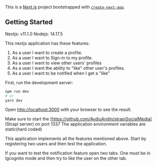 This is a [Next.js](https://nextjs.org/) project bootstrapped with [`create-next-app`](https://github.com/vercel/next.js/tree/canary/packages/create-next-app).

## Getting Started

Nextjs: v11.1.0
Nodejs: 14.17.5

This nextjs application has these features:

1. As a user I want to create a profile. 
2. As a user I want to Sign-in to my profile. 
3. As a user I want to view other users' profiles 
4. As a user I want the ability to "like" other user's profiles. 
5. As a user I want to be notified when I get a "like"

First, run the development server:

```bash
npm run dev
# or
yarn dev
```

Open [http://localhost:3000](http://localhost:3000) with your browser to see the result.

Make sure to start the [https://github.com/AvdiuAndin/strapiSocialMedia] (Strapi server) on port 1337
The application environment variables are static(hard coded)

This application implements all the features mentioned above.
Start by registering two users and then test the application.

If you want to test the notification feature open two tabs. One must be in Igcognito mode and then try to like the user on the other tab.